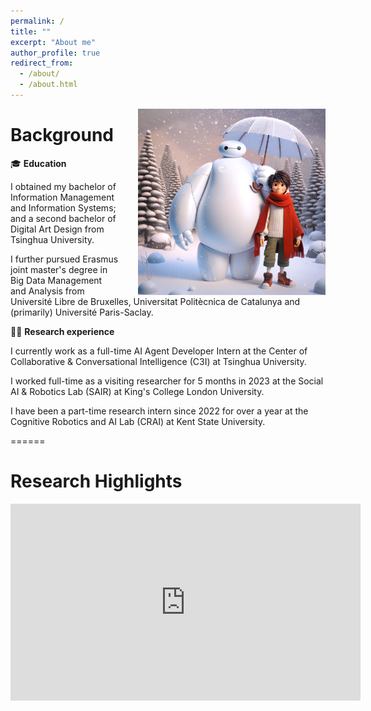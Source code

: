 ```yaml
---
permalink: /
title: ""
excerpt: "About me"
author_profile: true
redirect_from: 
  - /about/
  - /about.html
---
```


<!-- ![image](/images/baymax1.png){: .align-right width:"300px"} -->
<img src="images/baymax1.png" alt="Illustration of combining vision and language modalities" style="float:right; width:300px; margin-left: 30px;"/>

# Background 
🎓 **Education**

I obtained my bachelor of Information Management and Information Systems; and a second bachelor of Digital Art Design from Tsinghua University. 

I further pursued Erasmus joint master's degree in Big Data Management and Analysis from Université Libre de Bruxelles, Universitat Politècnica de Catalunya and (primarily) Université Paris-Saclay.  



👨‍💻 **Research experience**

I currently work as a full-time AI Agent Developer Intern at the Center of Collaborative & Conversational Intelligence (C3I) at Tsinghua University. 

I worked full-time as a visiting researcher for 5 months in 2023 at the Social AI & Robotics Lab (SAIR) at King's College London University. 

I have been a part-time research intern since 2022 for over a year at the Cognitive Robotics and AI Lab (CRAI) at Kent State University.

======
# Research Highlights

<iframe width="560" height="315" src="https://www.youtube.com/embed/pkTGqIdWzHA" frameborder="0" allow="accelerometer; autoplay; clipboard-write; encrypted-media; gyroscope; picture-in-picture" allowfullscreen></iframe>
